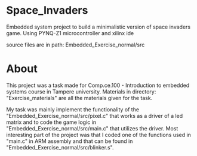 # Space_Invaders
Embedded system project to build a minimalistic version of space invaders game.  Using PYNQ-Z1 microcontroller and xilinx ide

source files are in path: Embedded_Exercise_normal/src

# About
This project was a task made for Comp.ce.100 - Introduction to embedded systems course in Tampere university. Materials in directory: "Exercise_materials" are all the materials given for the task. 

My task was mainly implement the functionality of the "Embedded_Exercise_normal/src/pixel.c" that works as a driver of a led matrix and to code the game logic in  "Embedded_Exercise_normal/src/main.c" that utilizes the driver. Most interesting part of the project was that I coded one of the functions used in "main.c" in ARM assembly and that can be found in "Embedded_Exercise_normal/src/blinker.s".
